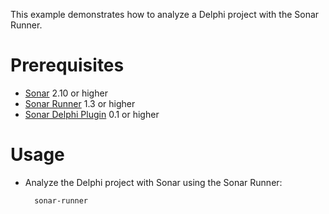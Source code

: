 This example demonstrates how to analyze a Delphi project with the Sonar Runner.

Prerequisites
=============
* [Sonar](http://www.sonarsource.org/downloads/) 2.10 or higher
* [Sonar Runner](http://docs.codehaus.org/display/SONAR/Installing+and+Configuring+Sonar+Runner) 1.3 or higher
* [Sonar Delphi Plugin](http://docs.codehaus.org/display/SONAR/Delphi+Plugin) 0.1 or higher

Usage
=====
* Analyze the Delphi project with Sonar using the Sonar Runner:

        sonar-runner
